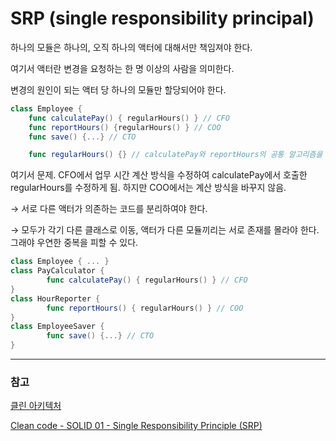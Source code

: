 # SRP (single responsibility principal)

하나의 모듈은 하나의, 오직 하나의 액터에 대해서만 책임져야 한다. 

여기서 액터란 변경을 요청하는 한 명 이상의 사람을 의미한다. 

변경의 원인이 되는 액터 당 하나의 모듈만 할당되어야 한다. 

```swift
class Employee {
	func calculatePay() { regularHours() } // CFO
	func reportHours() {regularHours() } // COO
	func save() {...} // CTO

	func regularHours() {} // calculatePay와 reportHours의 공통 알고리즘을 함수로.
```

여기서 문제. CFO에서 업무 시간 계산 방식을 수정하여 calculatePay에서 호출한 regularHours를 수정하게 됨. 하지만 COO에서는 계산 방식을 바꾸지 않음. 

→ 서로 다른 액터가 의존하는 코드를 분리하여야 한다. 

→ 모두가 각기 다른 클래스로 이동, 액터가 다른 모듈끼리는 서로 존재를 몰라야 한다. 그래야 우연한 중복을 피할 수 있다. 

```swift
class Employee { ... }
class PayCalculator {
		func calculatePay() { regularHours() } // CFO
}
class HourReporter {
		func reportHours() { regularHours() } // COO
}
class EmployeeSaver {
		func save() {...} // CTO
} 
```


---

### 참고
[클린 아키텍처](https://book.naver.com/bookdb/book_detail.nhn?bid=15303798)

[Clean code - SOLID 01 - Single Responsibility Principle (SRP)](https://tothefullest08.github.io/php/2020/01/29/Cleancode13-srp/)
